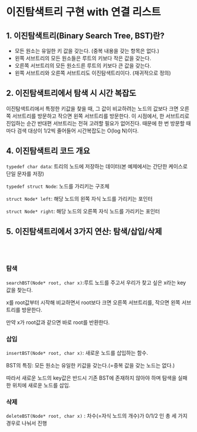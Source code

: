 # 이진탐색트리 구현 with 연결 리스트

## 1. 이진탐색트리(Binary Search Tree, BST)란?

- 모든 원소는 유일한 키 값을 갖는다. (중복 내용을 갖는 항목은 없다.)
- 왼쪽 서브트리의 모든 원소들은 루트의 키보다 작은 값을 갖는다.
- 오른쪽 서브트리의 모든 원소드른 루트의 키보다 큰 값을 갖는다.
- 왼쪽 서브트리와 오른쪽 서브트리도 이진탐색트리이다. (재귀적으로 정의)

## 2. 이진탐색트리에서 탐색 시 시간 복잡도

이진탐색트리에서 특정한 키값을 찾을 때, 그 값이 비교하려는 노드의 값보다 크면 오른쪽 서브트리를 방문하고 작으면 왼쪽 서브트리를 방문한다. 이 시점에서, 한 서브트리로 진입하는 순간 반대편 서브트리는 전혀 고려할 필요가 없어진다. 때문에 한 번 방문할 때마다 검색 대상이 1/2씩 줄어들어 시간복잡도는 O(log N)이다.

## 4. 이진탐색트리 코드 개요

<code>typedef char data</code>: 트리의 노드에 저장하는 데이터(본 예제에서는 간단한 케이스로 단일 문자를 저장)

<code>typedef struct Node</code>: 노드를 가리키는 구조체

<code>struct Node* left</code>: 해당 노드의 왼쪽 자식 노드를 가리키는 포인터

<code>struct Node* right</code>: 해당 노드의 오른쪽 자식 노드를 가리키는 포인터


## 5. 이진탐색트리에서 3가지 연산: 탐색/삽입/삭제

<br></br>
### 탐색

<code>searchBST(Node* root, char x)</code>:루트 노드를 주고서 우리가 찾고 싶은 x라는 key 값을 찾는다. 

x를 root값부터 시작해 비교하면서 root보다 크면 오른쪽 서브트리를, 작으면 왼쪽 서브트리를 방문한다. 

만약 x가 root값과 같으면 바로 root를 반환한다. 

### 삽입

<code>insertBST(Node* root, char x)</code>:
새로운 노드를 삽입하는 함수.

BST의 특징: 모든 원소는 유일한 키값을 갖는다.(=중복 값을 갖는 노드는 없다.)

따라서 새로운 노드의 key값은 반드시 기존 BST에 존재하지 않아야 하며 탐색을 실패한 위치에 새로운 노드를 삽입.

### 삭제

<code>deleteBST(Node* root, char x)</code>
: 차수(=자식 노드의 개수)가 0/1/2 인 총 세 가지 경우로 나눠서 진행

